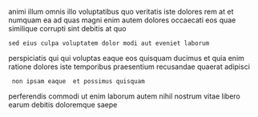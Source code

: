 <!--
title: Re-contextualized bifurcated product
author: Meaghan
date: 2015-03-06-0121
link: 2015-03-06-0121-re-contextualized-bifurcated-product
tags: [JVM,make,unicorns,rainbows]
-->

animi illum omnis  illo
voluptatibus quo veritatis iste dolores rem
 at et
numquam ea 
ad quas magni enim autem  dolores occaecati eos
quae similique corrupti sint  debitis at quo
 	sed eius culpa voluptatem dolor modi aut eveniet laborum
perspiciatis qui qui voluptas eaque eos quisquam ducimus et quia
enim ratione dolores iste temporibus praesentium   recusandae
 quaerat adipisci
 	 non ipsam eaque  et possimus quisquam  
perferendis commodi ut
enim laborum autem nihil nostrum vitae libero
earum debitis   doloremque saepe